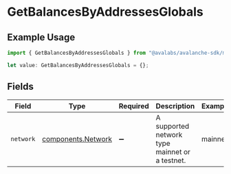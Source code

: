 # GetBalancesByAddressesGlobals

## Example Usage

```typescript
import { GetBalancesByAddressesGlobals } from "@avalabs/avalanche-sdk/models/operations";

let value: GetBalancesByAddressesGlobals = {};
```

## Fields

| Field                                                    | Type                                                     | Required                                                 | Description                                              | Example                                                  |
| -------------------------------------------------------- | -------------------------------------------------------- | -------------------------------------------------------- | -------------------------------------------------------- | -------------------------------------------------------- |
| `network`                                                | [components.Network](../../models/components/network.md) | :heavy_minus_sign:                                       | A supported network type mainnet or a testnet.           | mainnet                                                  |